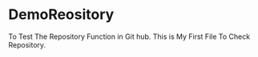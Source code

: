 # DemoReository
To Test The Repository Function in Git hub.
This is My First File To Check Repository.
